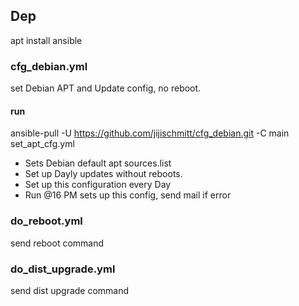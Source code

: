 ## Dep
apt install ansible

### cfg_debian.yml
set Debian APT and Update config, no reboot. 

#### run 
ansible-pull -U https://github.com/jijischmitt/cfg_debian.git -C main set_apt_cfg.yml

- Sets Debian default apt sources.list 
- Set up Dayly updates without reboots. 
- Set up this configuration every Day
- Run @16 PM sets up this config, send mail if error 

### do_reboot.yml 
send reboot command 

### do_dist_upgrade.yml
send dist upgrade command 
